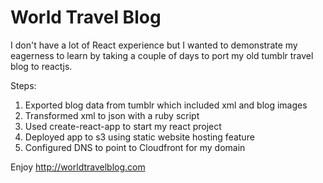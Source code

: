 # World Travel Blog

I don't have a lot of React experience but I wanted to demonstrate my eagerness to learn by taking a couple of days to port my old tumblr travel blog to reactjs.

Steps:
1. Exported blog data from tumblr which included xml and blog images
2. Transformed xml to json with a ruby script
3. Used create-react-app to start my react project
4. Deployed app to s3 using static website hosting feature
5. Configured DNS to point to Cloudfront for my domain

Enjoy http://worldtravelblog.com